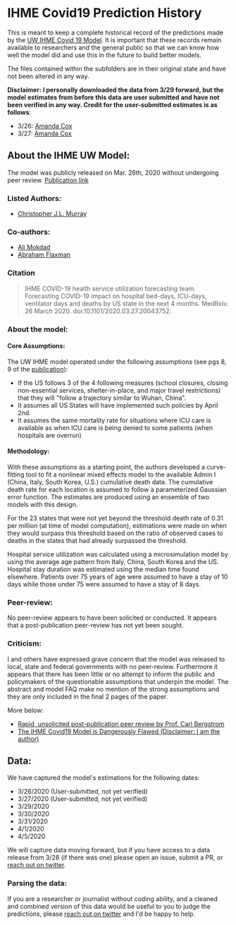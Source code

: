 # IHME Covid19 Prediction History

This is meant to keep a complete historical record of the predictions made by the [UW IHME Covid 19 Model](http://www.healthdata.org/covid). It is important that these records remain available to researchers and the general public so that we can know how well the model did and use this in the future to build better models.

The files contained within the subfolders are in their original state and have not been altered in any way.

**Disclaimer: I personally downloaded the data from 3/29 forward, but the model estimates from before this data are user submitted and have not been verified in any way. Credit for the user-submitted estimates is as follows**:
- 3/26: [Amanda Cox](https://github.com/m1arc00)
- 3/27: [Amanda Cox](https://github.com/m1arc00)

## About the IHME UW Model:

The model was publicly released on Mar. 26th, 2020 without undergoing peer review. [Publication link](https://www.medrxiv.org/content/10.1101/2020.03.27.20043752v1.full.pdf)

### Listed Authors: 
  - [Christopher J.L. Murray](http://www.healthdata.org/about/christopher-jl-murray)

### Co-authors:
  - [Ali Mokdad](http://www.healthdata.org/about/ali-mokdad)
  - [Abraham Flaxman](http://www.healthdata.org/about/abraham-flaxman)

### Citation
>IHME COVID-19 health service utilization forecasting team. Forecasting COVID-19 impact on hospital bed-days, ICU-days, ventilator days and deaths by US state in the next 4 months. MedRxiv. 26 March 2020. doi:10.1101/2020.03.27.20043752.

### About the model:

#### Core Assumptions: 

The UW IHME model operated under the following assumptions (see pgs 8, 9 of the [publication](https://www.medrxiv.org/content/10.1101/2020.03.27.20043752v1.full.pdf)): 

- If the US follows 3 of the 4 following measures (school closures, closing non-essential services, shelter-in-place, and major travel restrictions) that they will "follow a trajectory similar to Wuhan, China". 
- It assumes all US States will have implemented such policies by April 2nd. 
- It assumes the same mortality rate for situations where ICU care is available as when ICU care is being denied to some patients (when hospitals are overrun)  

#### Methodology:

With these assumptions as a starting point, the authors developed a curve-fitting tool to fit a nonlinear mixed effects model to the available Admin I (China, Italy, South Korea, U.S.) cumulative death data. The cumulative death rate for each location is assumed to follow a parameterized Gaussian error function. The estimates are produced using an ensemble of two models with this design. 

For the 23 states that were not yet beyond the threshold death rate of 0.31 per million (at time of model computation), estimations were made on when they would surpass this threshold based on the ratio of observed cases to deaths in the states that had already surpassed the threshold. 

Hospital service utilization was calculated using a microsimulation model by using the average age pattern from Italy, China, South Korea and the US. Hospital stay duration was estimated using the median time found elsewhere. Patients over 75 years of age were assumed to have a stay of 10 days while those under 75 were assumed to have a stay of 8 days. 

### Peer-review:

No peer-review appears to have been solicited or conducted. It appears that a post-publication peer-review has not yet been sought. 

### Criticism:

I and others have expressed grave concern that the model was released to local, state and federal governments with no peer-review. Furthermore it appears that there has been little or no attempt to inform the public and policymakers of the questionable assumptions that underpin the model. The abstract and model FAQ make no mention of the strong assumptions and they are only included in the final 2 pages of the paper.

More below:

- [Rapid, unsolicited post-publication peer review by Prof. Carl Bergstrom](https://twitter.com/CT_Bergstrom/status/1244815009303023616)  
- [The IHME Covid19 Model is Dangerously Flawed (Disclaimer: I am the author)](https://medium.com/@robertbracco1/the-ihme-covid19-model-is-dangerously-flawed-c19928464db1)


## Data:

We have captured the model's estimations for the following dates:

- 3/26/2020 (User-submitted, not yet verified)
- 3/27/2020 (User-submitted, not yet verified)
- 3/29/2020  
- 3/30/2020  
- 3/31/2020  
- 4/1/2020
- 4/5/2020

We will capture data moving forward, but if you have access to a data release from 3/28 (if there was one) please open an issue, submit a PR, or [reach out on twitter](https://twitter.com/MadeUpMasters). 

### Parsing the data: 

If you are a researcher or journalist without coding ability, and a cleaned and combined version of this data would be useful to you to judge the predictions, please [reach out on twitter](https://twitter.com/MadeUpMasters) and I'd be happy to help.
